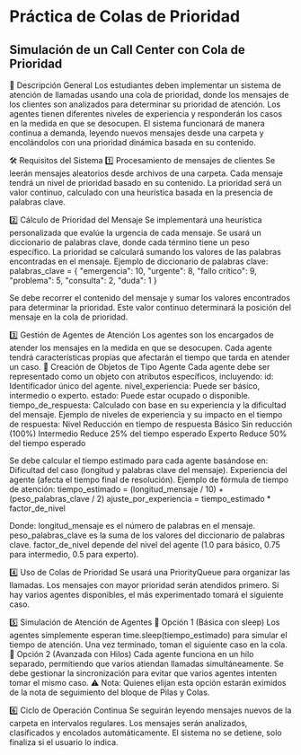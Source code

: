 # Práctica de Colas de Prioridad
## Simulación de un Call Center con Cola de Prioridad

📖 Descripción General
Los estudiantes deben implementar un sistema de atención de llamadas usando una cola de prioridad, donde los mensajes de los clientes son analizados para determinar su prioridad de atención.
Los agentes tienen diferentes niveles de experiencia y responderán los casos en la medida en que se desocupen.
El sistema funcionará de manera continua a demanda, leyendo nuevos mensajes desde una carpeta y encolándolos con una prioridad dinámica basada en su contenido.

🛠️ Requisitos del Sistema
1️⃣ Procesamiento de mensajes de clientes
Se leerán mensajes aleatorios desde archivos de una carpeta.
Cada mensaje tendrá un nivel de prioridad basado en su contenido.
La prioridad será un valor continuo, calculado con una heurística basada en la presencia de palabras clave.

2️⃣ Cálculo de Prioridad del Mensaje
Se implementará una heurística personalizada que evalúe la urgencia de cada mensaje.
Se usará un diccionario de palabras clave, donde cada término tiene un peso específico.
La prioridad se calculará sumando los valores de las palabras encontradas en el mensaje.
Ejemplo de diccionario de palabras clave:
palabras_clave = {
    "emergencia": 10, "urgente": 8, "fallo crítico": 9,
    "problema": 5, "consulta": 2, "duda": 1
}

Se debe recorrer el contenido del mensaje y sumar los valores encontrados para determinar la prioridad.
Este valor continuo determinará la posición del mensaje en la cola de prioridad.

3️⃣ Gestión de Agentes de Atención
Los agentes son los encargados de atender los mensajes en la medida en que se desocupen.
 Cada agente tendrá características propias que afectarán el tiempo que tarda en atender un caso.
🔹 Creación de Objetos de Tipo Agente
Cada agente debe ser representado como un objeto con atributos específicos, incluyendo:
id: Identificador único del agente.
nivel_experiencia: Puede ser básico, intermedio o experto.
estado: Puede estar ocupado o disponible.
tiempo_de_respuesta: Calculado con base en su experiencia y la dificultad del mensaje.
Ejemplo de niveles de experiencia y su impacto en el tiempo de respuesta:
Nivel
Reducción en tiempo de respuesta
Básico
Sin reducción (100%)
Intermedio
Reduce 25% del tiempo esperado
Experto
Reduce 50% del tiempo esperado

Se debe calcular el tiempo estimado para cada agente basándose en:
Dificultad del caso (longitud y palabras clave del mensaje).
Experiencia del agente (afecta el tiempo final de resolución).
Ejemplo de fórmula de tiempo de atención:
tiempo_estimado = (longitud_mensaje / 10) + (peso_palabras_clave / 2)
ajuste_por_experiencia = tiempo_estimado * factor_de_nivel

Donde:
longitud_mensaje es el número de palabras en el mensaje.
peso_palabras_clave es la suma de los valores del diccionario de palabras clave.
factor_de_nivel depende del nivel del agente (1.0 para básico, 0.75 para intermedio, 0.5 para experto).

4️⃣ Uso de Colas de Prioridad
Se usará una PriorityQueue para organizar las llamadas.
Los mensajes con mayor prioridad serán atendidos primero.
Si hay varios agentes disponibles, el más experimentado tomará el siguiente caso.

5️⃣ Simulación de Atención de Agentes
🔹 Opción 1 (Básica con sleep)
Los agentes simplemente esperan time.sleep(tiempo_estimado) para simular el tiempo de atención.
Una vez terminado, toman el siguiente caso en la cola.
🔹 Opción 2 (Avanzada con Hilos)
Cada agente funciona en un hilo separado, permitiendo que varios atiendan llamadas simultáneamente.
Se debe gestionar la sincronización para evitar que varios agentes intenten tomar el mismo caso.
⚠️ Nota: Quienes elijan esta opción estarán eximidos de la nota de seguimiento del bloque de Pilas y Colas.

6️⃣ Ciclo de Operación Continua
Se seguirán leyendo mensajes nuevos de la carpeta en intervalos regulares.
Los mensajes serán analizados, clasificados y encolados automáticamente.
El sistema no se detiene, solo finaliza si el usuario lo indica.

